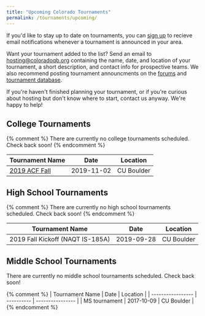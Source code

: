 ```yaml
---
title: "Upcoming Colorado Tournaments"
permalink: /tournaments/upcoming/
---
```


If you'd like to stay up to date on tournaments, you can [sign
up](https://qbnotify.msmitchell.org) to recieve email notifications whenever a
tournament is announced in your area.

Want your tournament added to the list? Send an email to
<hosting@coloradoqb.org> containing the name, date, and location of your
tournament, a short description, and contact info for prospective teams. We also
recommend posting tournament announcments on the [forums](
http://www.hsquizbowl.org/forums/) and [tournament database](
http://hsquizbowl.org/db/tournaments/).

If you're haven't finished planning your tournament, or if you're curious about
hosting but don't know where to start, contact us anyway. We're happy to help!

## College Tournaments

{% comment %}
There are currently no college tournaments scheduled. Check back soon!
{% endcomment %}

| Tournament Name   | Date       | Location         |
| ----------------- | ---------- | ---------------- |
| [2019 ACF Fall](http://www.hsquizbowl.org/forums/viewtopic.php?f=8&t=23119) | 2019-11-02 | CU Boulder |

## High School Tournaments

{% comment %}
There are currently no high school tournaments scheduled. Check back soon!
{% endcomment %}

| Tournament Name   | Date       | Location         |
| ----------------- | ---------- | ---------------- |
| 2019 Fall Kickoff (NAQT IS-185A) | 2019-09-28 | CU Boulder |


## Middle School Tournaments

There are currently no middle school tournaments scheduled. Check back soon!

{% comment %}
| Tournament Name   | Date       | Location         |
| ----------------- | ---------- | ---------------- |
| MS tournament     | 2017-10-09 | CU Boulder       |
{% endcomment %}
